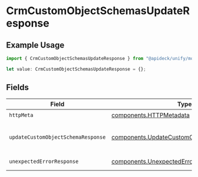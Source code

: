# CrmCustomObjectSchemasUpdateResponse

## Example Usage

```typescript
import { CrmCustomObjectSchemasUpdateResponse } from "@apideck/unify/models/operations";

let value: CrmCustomObjectSchemasUpdateResponse = {};
```

## Fields

| Field                                                                                                      | Type                                                                                                       | Required                                                                                                   | Description                                                                                                |
| ---------------------------------------------------------------------------------------------------------- | ---------------------------------------------------------------------------------------------------------- | ---------------------------------------------------------------------------------------------------------- | ---------------------------------------------------------------------------------------------------------- |
| `httpMeta`                                                                                                 | [components.HTTPMetadata](../../models/components/httpmetadata.md)                                         | :heavy_check_mark:                                                                                         | N/A                                                                                                        |
| `updateCustomObjectSchemaResponse`                                                                         | [components.UpdateCustomObjectSchemaResponse](../../models/components/updatecustomobjectschemaresponse.md) | :heavy_minus_sign:                                                                                         | Custom object schema updated                                                                               |
| `unexpectedErrorResponse`                                                                                  | [components.UnexpectedErrorResponse](../../models/components/unexpectederrorresponse.md)                   | :heavy_minus_sign:                                                                                         | Unexpected error                                                                                           |